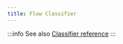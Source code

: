 ```yaml
---
title: Flow Classifier
---
```


:::info
See also [Classifier reference](/reference/configuration/policies.md#-v1classifier)
:::


